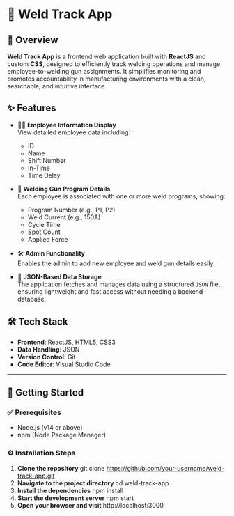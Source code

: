 # 🔧 Weld Track App

## 📌 Overview

**Weld Track App** is a frontend web application built with **ReactJS** and custom **CSS**, designed to efficiently track welding operations and manage employee-to-welding gun assignments. It simplifies monitoring and promotes accountability in manufacturing environments with a clean, searchable, and intuitive interface.

## ✨ Features

- 🧑‍🏭 **Employee Information Display**  
  View detailed employee data including:
  - ID  
  - Name  
  - Shift Number  
  - In-Time  
  - Time Delay  

- 🔧 **Welding Gun Program Details**  
  Each employee is associated with one or more weld programs, showing:
  - Program Number (e.g., P1, P2)  
  - Weld Current (e.g., 150A)  
  - Cycle Time  
  - Spot Count  
  - Applied Force  

- 🛠️ **Admin Functionality**  
  Enables the admin to add new employee and weld gun details easily.

- 📁 **JSON-Based Data Storage**  
  The application fetches and manages data using a structured `JSON` file, ensuring lightweight and fast access without needing a backend database.


## 🛠️ Tech Stack

- **Frontend**: ReactJS, HTML5, CSS3  
- **Data Handling**: JSON  
- **Version Control**: Git  
- **Code Editor**: Visual Studio Code  

---

## 🚀 Getting Started

### ✅ Prerequisites

- Node.js (v14 or above)  
- npm (Node Package Manager)  

### ⚙️ Installation Steps

1. **Clone the repository**
   git clone https://github.com/your-username/weld-track-app.git
2. **Navigate to the project directory**
  cd weld-track-app
3. **Install the dependencies**
   npm install
4. **Start the development server**
  npm start
5. **Open your browser and visit**
   http://localhost:3000
